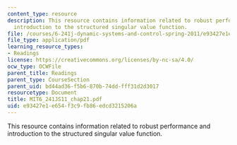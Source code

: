 ```yaml
---
content_type: resource
description: This resource contains information related to robust performance and
  introduction to the structured singular value function.
file: /courses/6-241j-dynamic-systems-and-control-spring-2011/e93427e1e654f3c9fb86edcd3215206a_MIT6_241JS11_chap21.pdf
file_type: application/pdf
learning_resource_types:
- Readings
license: https://creativecommons.org/licenses/by-nc-sa/4.0/
ocw_type: OCWFile
parent_title: Readings
parent_type: CourseSection
parent_uid: bd44ad36-f5b6-870b-74dd-fff31d2d3017
resourcetype: Document
title: MIT6_241JS11_chap21.pdf
uid: e93427e1-e654-f3c9-fb86-edcd3215206a
---
```

This resource contains information related to robust performance and introduction to the structured singular value function.